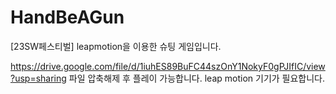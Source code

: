 # HandBeAGun
[23SW페스티벌] leapmotion을 이용한 슈팅 게임입니다.

https://drive.google.com/file/d/1iuhES89BuFC44szOnY1NokyF0gPJIfIC/view?usp=sharing
파일 압축해제 후 플레이 가능합니다. 
leap motion 기기가 필요합니다.

